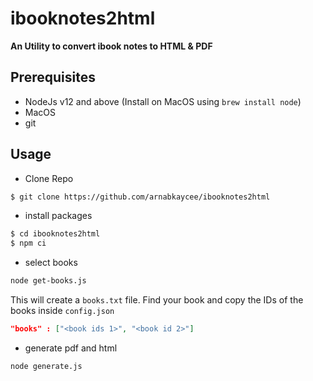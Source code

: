 # ibooknotes2html

**An Utility to convert ibook notes to HTML & PDF**

## Prerequisites

- NodeJs v12 and above (Install on MacOS using `brew install node`)
- MacOS
- git

## Usage

- Clone Repo

```bash
$ git clone https://github.com/arnabkaycee/ibooknotes2html
```

- install packages

```bash
$ cd ibooknotes2html
$ npm ci
```

- select books

```bash
node get-books.js
```

This will create a `books.txt` file. Find your book and copy the IDs of the books inside `config.json`

```json
"books" : ["<book ids 1>", "<book id 2>"]
```

- generate pdf and html

```bash
node generate.js
```
